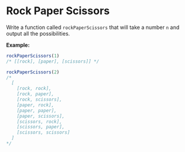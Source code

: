 # Rock Paper Scissors

Write a function called `rockPaperScissors` that will take a number `n` and output all the possibilities.

**Example:**<br />

```js
rockPaperScissors(1)
/* [[rock], [paper], [scissors]] */

rockPaperScissors(2)
/*
  [
    [rock, rock],
    [rock, paper],
    [rock, scissors],
    [paper, rock],
    [paper, paper],
    [paper, scissors],
    [scissors, rock],
    [scissors, paper],
    [scissors, scissors]
  ]
*/
```
